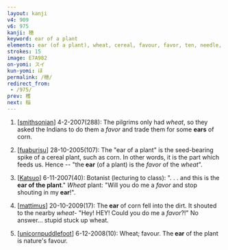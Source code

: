 ```yaml
---
layout: kanji
v4: 909
v6: 975
kanji: 穂
keyword: ear of a plant
elements: ear (of a plant), wheat, cereal, favour, favor, ten, needle, rice field, brains, heart
strokes: 15
image: E7A982
on-yomi: スイ
kun-yomi: ほ
permalink: /穂/
redirect_from:
 - /975/
prev: 穫
next: 稲
---
```


1) [<a href="http://kanji.koohii.com/profile/smithsonian">smithsonian</a>] 4-2-2007(288): The pilgrims only had <em>wheat</em>, so they asked the Indians to do them a <em>favor</em> and trade them for some <strong>ears</strong> of corn.

2) [<a href="http://kanji.koohii.com/profile/fuaburisu">fuaburisu</a>] 28-10-2005(107): The &quot;ear of a plant&quot; is the seed-bearing spike of a cereal plant, such as corn. In other words, it is the part which feeds us. Hence -- &quot;the<strong> ear</strong> (of a plant) is the <em>favor</em> of the <em>wheat</em>&quot;.

3) [<a href="http://kanji.koohii.com/profile/Katsuo">Katsuo</a>] 6-11-2007(40): Botanist (lecturing to class): &quot;. . . and this is the <strong>ear of the plant</strong>.&quot; <em>Wheat</em> plant: &quot;Will you do me a <em>favor</em> and stop shouting in my<strong> ear</strong>!&quot;.

4) [<a href="http://kanji.koohii.com/profile/mattimus">mattimus</a>] 20-10-2009(17): The<strong> ear</strong> of corn fell into the dirt. It shouted to the nearby <em>wheat</em>- &quot;Hey! HEY! Could you do me a <em>favor</em>?!&quot; No answer... stupid stuck up wheat.

5) [<a href="http://kanji.koohii.com/profile/unicornpuddlefoot">unicornpuddlefoot</a>] 6-12-2008(10): Wheat; favour. The<strong> ear</strong> of the plant is nature&#039;s favour.

